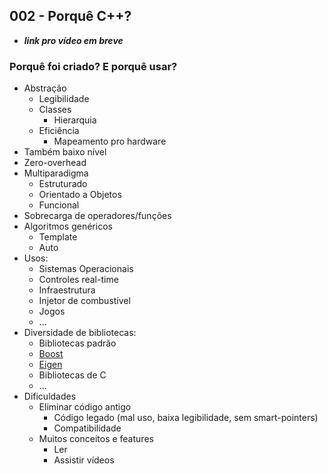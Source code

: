 ## 002 - Porquê C++?

-  ***link pro vídeo em breve***

### Porquê foi criado? E porquê usar?

- Abstração
  - Legibilidade
  - Classes
    - Hierarquia
  - Eficiência
    - Mapeamento pro hardware
- Também baixo nível
- Zero-overhead
- Multiparadigma
  - Estruturado
  - Orientado a Objetos
  - Funcional
- Sobrecarga de operadores/funções
- Algoritmos genéricos
  - Template
  - Auto
- Usos:
  - Sistemas Operacionais
  - Controles real-time
  - Infraestrutura
  - Injetor de combustível
  - Jogos
  - ...
- Diversidade de bibliotecas:
  - Bibliotecas padrão
  - [Boost](www.boost.org)
  - [Eigen](http://eigen.tuxfamily.org/)
  - Bibliotecas de C
  - ...
- Dificuldades
  - Eliminar código antigo
    - Código legado (mal uso, baixa legibilidade, sem smart-pointers)
    - Compatibilidade
  - Muitos conceitos e features
    - Ler
    - Assistir vídeos
